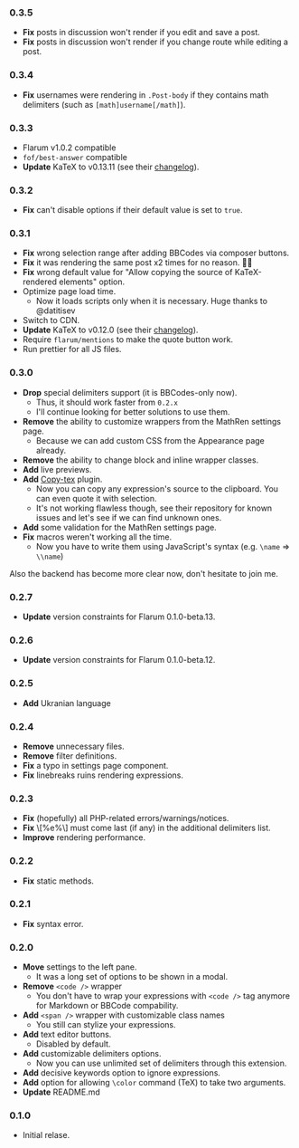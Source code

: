 ### 0.3.5
- **Fix** posts in discussion won't render if you edit and save a post.
- **Fix** posts in discussion won't render if you change route while editing a post.

### 0.3.4
- **Fix** usernames were rendering in `.Post-body` if they contains math delimiters (such as `[math]username[/math]`).

### 0.3.3
- Flarum v1.0.2 compatible
- `fof/best-answer` compatible
- **Update** KaTeX to v0.13.11 (see their [changelog](https://github.com/KaTeX/KaTeX/blob/master/CHANGELOG.md)).

### 0.3.2
- **Fix** can't disable options if their default value is set to `true`.

### 0.3.1
- **Fix** wrong selection range after adding BBCodes via composer buttons.
- **Fix** it was rendering the same post x2 times for no reason. 🤦‍♂️
- **Fix** wrong default value for "Allow copying the source of KaTeX-rendered elements" option.
- Optimize page load time.
    + Now it loads scripts only when it is necessary. Huge thanks to @datitisev
- Switch to CDN.
- **Update** KaTeX to v0.12.0 (see their [changelog](https://github.com/KaTeX/KaTeX/blob/master/CHANGELOG.md)).
- Require `flarum/mentions` to make the quote button work.
- Run prettier for all JS files.

### 0.3.0
- **Drop** special delimiters support (it is BBCodes-only now).
    + Thus, it should work faster from `0.2.x`
    + I'll continue looking for better solutions to use them.
- **Remove** the ability to customize wrappers from the MathRen settings page.
    + Because we can add custom CSS from the Appearance page already.
- **Remove** the ability to change block and inline wrapper classes.
- **Add** live previews.
- **Add** [Copy-tex](https://github.com/KaTeX/KaTeX/tree/master/contrib/copy-tex) plugin.
    + Now you can copy any expression's source to the clipboard. You can even quote it with selection.
    + It's not working flawless though, see their repository for known issues and let's see if we can find unknown ones.
- **Add** some validation for the MathRen settings page.
- **Fix** macros weren't working all the time.
    + Now you have to write them using JavaScript's syntax (e.g. `\name` => `\\name`)

Also the backend has become more clear now, don't hesitate to join me.

### 0.2.7
- **Update** version constraints for Flarum 0.1.0-beta.13.

### 0.2.6
- **Update** version constraints for Flarum 0.1.0-beta.12.

### 0.2.5
- **Add** Ukranian language

### 0.2.4
- **Remove** unnecessary files.
- **Remove** filter definitions.
- **Fix** a typo in settings page component.
- **Fix** linebreaks ruins rendering expressions.

### 0.2.3
- **Fix** (hopefully) all PHP-related errors/warnings/notices.
- **Fix** \\[%e%\\] must come last (if any) in the additional delimiters list.
- **Improve** rendering performance.

### 0.2.2
- **Fix** static methods.

### 0.2.1
- **Fix** syntax error.

### 0.2.0
- **Move** settings to the left pane.
    + It was a long set of options to be shown in a modal.
- **Remove** `<code />` wrapper
    + You don't have to wrap your expressions with `<code />` tag anymore for Markdown or BBCode compability.
- **Add** `<span />` wrapper with customizable class names
    + You still can stylize your expressions.
- **Add** text editor buttons.
    + Disabled by default.
- **Add** customizable delimiters options.
    + Now you can use unlimited set of delimiters through this extension.
- **Add** decisive keywords option to ignore expressions.
- **Add** option for allowing `\color` command (TeX) to take two arguments.
- **Update** README.md

### 0.1.0
- Initial relase.
